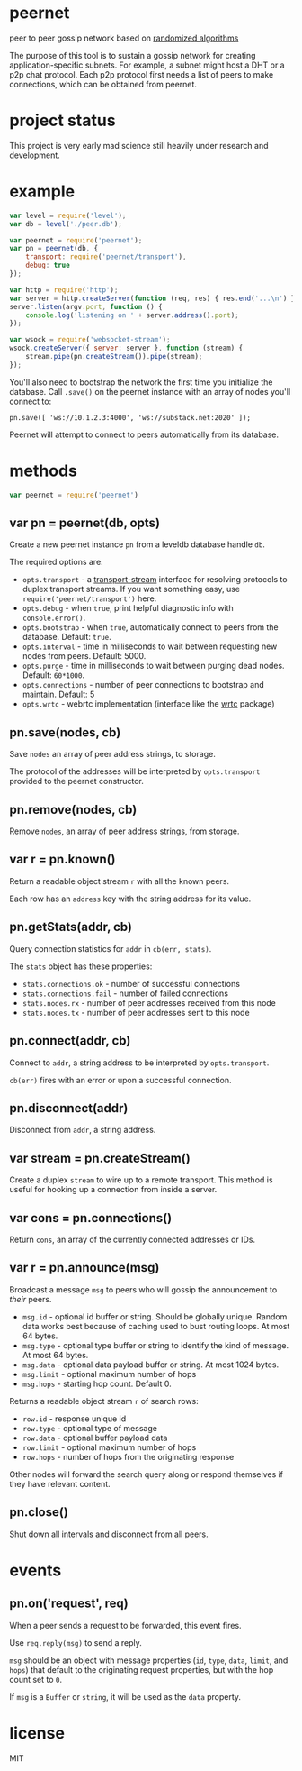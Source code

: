 # peernet

peer to peer gossip network based on
[randomized algorithms](https://www.youtube.com/watch?v=RV4f5vHFavs)

The purpose of this tool is to sustain a gossip network for creating
application-specific subnets. For example, a subnet might host a DHT or a p2p
chat protocol. Each p2p protocol first needs a list of peers to make
connections, which can be obtained from peernet.

# project status

This project is very early mad science still heavily under research and
development.

# example

``` js
var level = require('level');
var db = level('./peer.db');

var peernet = require('peernet');
var pn = peernet(db, {
    transport: require('peernet/transport'),
    debug: true
});

var http = require('http');
var server = http.createServer(function (req, res) { res.end('...\n') });
server.listen(argv.port, function () {
    console.log('listening on ' + server.address().port);
});

var wsock = require('websocket-stream');
wsock.createServer({ server: server }, function (stream) {
    stream.pipe(pn.createStream()).pipe(stream);
});
```

You'll also need to bootstrap the network the first time you initialize the
database. Call `.save()` on the peernet instance with an array of nodes you'll
connect to:

```
pn.save([ 'ws://10.1.2.3:4000', 'ws://substack.net:2020' ]);
```

Peernet will attempt to connect to peers automatically from its database.

# methods

``` js
var peernet = require('peernet')
```

## var pn = peernet(db, opts)

Create a new peernet instance `pn` from a leveldb database handle `db`.

The required options are:

* `opts.transport` - a
[transport-stream](https://npmjs.org/package/transport-stream) interface for
resolving protocols to duplex transport streams. If you want something easy, use
`require('peernet/transport')` here.
* `opts.debug` - when `true`, print helpful diagnostic info with
`console.error()`.
* `opts.bootstrap` - when `true`, automatically connect to peers from the
database. Default: `true`.
* `opts.interval` - time in milliseconds to wait between requesting new nodes
from peers. Default: 5000.
* `opts.purge` - time in milliseconds to wait between purging dead nodes.
Default: `60*1000`.
* `opts.connections` - number of peer connections to bootstrap and maintain.
Default: 5
* `opts.wrtc` - webrtc implementation (interface like the
[wrtc](https://npmjs.com/package/wrtc) package)

## pn.save(nodes, cb)

Save `nodes` an array of peer address strings, to storage.

The protocol of the addresses will be interpreted by `opts.transport` provided
to the peernet constructor.

## pn.remove(nodes, cb)

Remove `nodes`, an array of peer address strings, from storage.

## var r = pn.known()

Return a readable object stream `r` with all the known peers.

Each row has an `address` key with the string address for its value.

## pn.getStats(addr, cb)

Query connection statistics for `addr` in `cb(err, stats)`.

The `stats` object has these properties:

* `stats.connections.ok` - number of successful connections
* `stats.connections.fail` - number of failed connections
* `stats.nodes.rx` - number of peer addresses received from this node
* `stats.nodes.tx` - number of peer addresses sent to this node

## pn.connect(addr, cb)

Connect to `addr`, a string address to be interpreted by `opts.transport`.

`cb(err)` fires with an error or upon a successful connection.

## pn.disconnect(addr)

Disconnect from `addr`, a string address.

## var stream = pn.createStream()

Create a duplex `stream` to wire up to a remote transport. This method is useful
for hooking up a connection from inside a server.

## var cons = pn.connections()

Return `cons`, an array of the currently connected addresses or IDs.

## var r = pn.announce(msg)

Broadcast a message `msg` to peers who will gossip the announcement to *their*
peers.

* `msg.id` - optional id buffer or string. Should be globally unique. Random
data works best because of caching used to bust routing loops. At most 64 bytes.
* `msg.type` - optional type buffer or string to identify the kind of message.
At most 64 bytes.
* `msg.data` - optional data payload buffer or string. At most 1024 bytes.
* `msg.limit` - optional maximum number of hops 
* `msg.hops` - starting hop count. Default 0.

Returns a readable object stream `r` of search rows:

* `row.id` - response unique id
* `row.type` - optional type of message
* `row.data` - optional buffer payload data
* `row.limit` - optional maximum number of hops
* `row.hops` - number of hops from the originating response

Other nodes will forward the search query along or respond themselves if they
have relevant content.

## pn.close()

Shut down all intervals and disconnect from all peers.

# events

## pn.on('request', req)

When a peer sends a request to be forwarded, this event fires.

Use `req.reply(msg)` to send a reply.

`msg` should be an object with message properties (`id`, `type`, `data`,
`limit`, and `hops`) that default to the originating request properties, but
with the hop count set to `0`.

If `msg` is a `Buffer` or `string`, it will be used as the `data` property. 

# license

MIT

